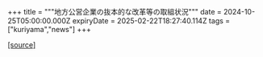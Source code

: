 +++
title = """地方公営企業の抜本的な改革等の取組状況"""
date = 2024-10-25T05:00:00.000Z
expiryDate = 2025-02-22T18:27:40.114Z
tags = ["kuriyama","news"]
+++


[[source]](https://www.town.kuriyama.hokkaido.jp/soshiki/32/605.html)
